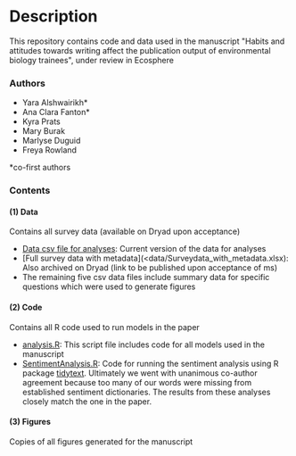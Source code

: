 # Description

This repository contains code and data used in the manuscript "Habits and attitudes towards writing affect the publication output of environmental biology trainees", under review in Ecosphere

### Authors

- Yara Alshwairikh*
- Ana Clara Fanton*
- Kyra Prats
- Mary Burak
- Marlyse Duguid
- Freya Rowland

*co-first authors

### Contents

#### (1) Data
Contains all survey data (available on Dryad upon acceptance)

* [Data csv file for analyses](<data/dataclean_Jul22.csv>): Current version of the data for analyses
* [Full survey data with metadata](<data/Surveydata_with_metadata.xlsx): Also archived on Dryad (link to be published upon acceptance of ms)
* The remaining five csv data files include summary data for specific questions which were used to generate figures

#### (2) Code
Contains all R code used to run models in the paper

* [analysis.R](<code/analysis.R>): This script file includes code for all models used in the manuscript
* [SentimentAnalysis.R](<code/SentimentAnalysis.R>): Code for running the sentiment analysis using R package [tidytext](<https://www.tidytextmining.com/sentiment.html>). Ultimately we went with unanimous co-author agreement because too many of our words were missing from established sentiment dictionaries. The results from these analyses closely match the one in the paper.

#### (3) Figures
Copies of all figures generated for the manuscript
